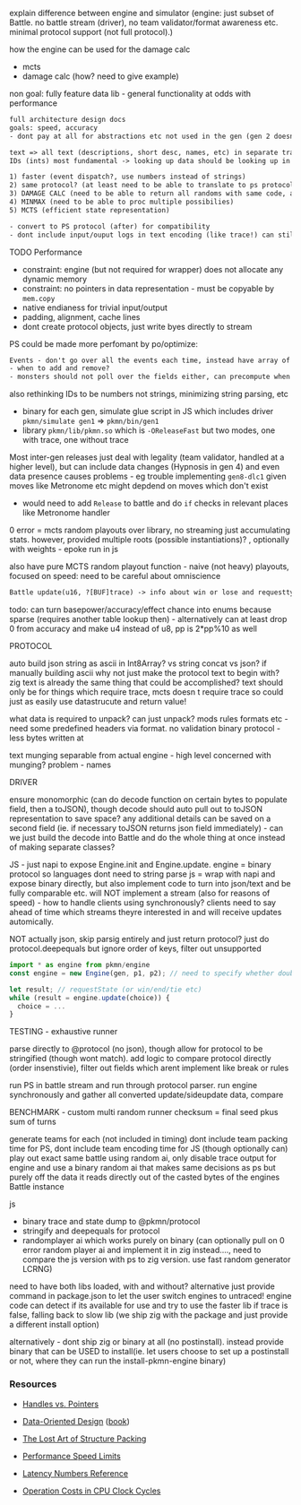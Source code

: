 explain difference between engine and simulator (engine: just subset of Battle. no battle stream (driver), no team validator/format awareness etc. minimal protocol support (not full protocol).)

how the engine can be used for the damage calc

- mcts
- damage calc (how? need to give example)

non goal: fully feature data lib - general functionality at odds with performance

```txt
full architecture design docs
goals: speed, accuracy
- dont pay at all for abstractions etc not used in the gen (gen 2 doesnt pay for inheritance of gen 1, doesnt have to deal with `spc`, etc) = possibly a lot less code reuse! inheritance can be done at compile time (just pointers, no redundant memory). gen 8 doesnt need to pay for gen 1->7

text => all text (descriptions, short desc, names, etc) in separate translatable files
IDs (ints) most fundamental -> looking up data should be looking up in array!

1) faster (event dispatch?, use numbers instead of strings)  
2) same protocol? (at least need to be able to translate to ps protocol)  
3) DAMAGE CALC (need to be able to return all randoms with same code, also force events to always proc)  
4) MINMAX (need to be able to proc multiple possibilies)  
5) MCTS (efficient state representation)

- convert to PS protocol (after) for compatibility
- dont include input/ouput logs in text encoding (like trace!) can still rematerialize, just cant display same results

```

TODO Performance

- constraint: engine (but not required for wrapper) does not allocate any dynamic memory
- constraint: no pointers in data representation - must be copyable by `mem.copy`
- native endianess for trivial input/output
- padding, alignment, cache lines
- dont create protocol objects, just write byes directly to stream

PS could be made more perfomant by po/optimize:

```txt
Events - don't go over all the events each time, instead have array of NUMEVEMT and have monsters reg and dereg where appropriate, then just need to look up if theres any handlers. Num handlers for each event could also possibly be fixed to small N (20?), Always use naive insertion sort to keep sorted since small arrays. FULLY STACK.  
- when to add and remove?  
- monsters should not poll over the fields either, can precompute when turning set to Mon which events it needs to reg and dereg? NO SEARching full static lookups
```

also rethinking IDs to be numbers not strings, minimizing string parsing, etc

- binary for each gen, simulate glue script in JS which includes driver `pkmn/simulate gen1` => `pkmn/bin/gen1`
- library `pkmn/lib/pkmn.so` which is `-OReleaseFast` but two modes, one with trace, one without trace

Most inter-gen releases just deal with legality (team validator, handled at a higher level), but can include data changes (Hypnosis in gen 4) and even data presence causes problems - eg trouble implementing `gen8-dlc1` given moves like Metronome etc might depdend on moves which don't exist

- would need to add `Release` to battle and do `if` checks in relevant places like Metronome handler
  
0 error = mcts random playouts over library, no streaming just accumulating stats. however, provided multiple roots (possible instantiations)? , optionally with weights - epoke run in js

also have pure MCTS random playout function - naive (not heavy) playouts, focused on speed: need to be careful about omniscience

```txt
Battle update(u16, ?[BUF]trace) -> info about win or lose and requesttype for either player. if trace is provided will output trace protocol lines (null separated? protocol type plus args plus etc - is chunk and line bounded? run PS a while and figure out chunk arg lenghts and kwargs)  
```

todo: can turn basepower/accuracy/effect chance into enums because sparse (requires another table lookup then) - alternatively can at least drop 0 from accuracy and make u4 instead of u8, pp is 2*pp%10 as well

PROTOCOL

auto build json string as ascii in Int8Array? vs string concat vs json?
if manually building ascii why not just make the protocol text to begin with? zig text is already the same thing that could be accomplished? text should only be for things which require trace, mcts doesn t require trace so could just as easily use datastrucute and return value!

what data is required to unpack? can just unpack? mods rules formats etc - need some predefined headers via format. no validation
binary protocol - less bytes written at

text munging separable from actual engine - high level concerned with munging? problem - names

DRIVER

ensure monomorphic (can do decode function on certain bytes to populate field, then a toJSON), though decode should auto pull out to toJSON representation to save space? any additional details can be saved on a second field (ie. if necessary toJSON returns json field immediately) - can we just build the decode into Battle and do the whole thing at once instead of making separate classes?

JS - just napi to expose Engine.init and Engine.update. engine = binary protocol so languages dont need to string parse
js = wrap with napi and expose binary directly, but also implement code to turn into json/text and be fully comparable etc. will NOT implement a stream (also for reasons of speed) - how to handle clients using synchronously? clients need to say ahead of time which streams theyre interested in and will receive updates automically.

NOT actually json, skip parsig entirely and just return protocol?
just do protocol.deepequals but ignore order of keys, filter out unsupported

```ts
import * as engine from pkmn/engine
const engine = new Engine(gen, p1, p2); // need to specify whether doubles or not

let result; // requestState (or win/end/tie etc)
while (result = engine.update(choice)) {
  choice = ...
}
```

TESTING - exhaustive runner

parse directly to @protocol (no json), though allow for protocol to be stringified (though wont match). add logic to compare protocol directly (order insenstivie), filter out fields which arent implement like break or rules

run PS in battle stream and run through protocol parser. run engine synchronously and gather all converted update/sideupdate data, compare

BENCHMARK - custom multi random runner
checksum = final seed pkus sum of turns

generate teams for each (not included in timing)
dont include team packing time for PS, dont include team encoding time for JS (though optionally can)
play out exact same battle using random ai, only disable trace output for engine and use a binary random ai that makes same decisions as ps but purely off the data it reads directly out of the casted bytes of the engines Battle instance

js

- binary trace and state dump to @pkmn/protocol
- stringify and deepequals for protocol
- randomplayer ai which works purely on binary (can optionally pull on 0 error random player ai and implement it in zig instead…., need to compare the js version with ps to zig version. use fast random generator LCRNG)

need to have both libs loaded, with and without? alternative just provide command in package.json to let the user switch engines to untraced! engine code can detect if its available for use and try to use the faster lib if trace is false, falling back to slow lib (we ship zig with the package and just provide a different install option)

alternatively - dont ship zig or binary at all (no postinstall). instead provide binary that can be USED to install(ie. let users choose to set up a postinstall or not, where they can run the install-pkmn-engine binary)

### Resources

- [Handles vs. Pointers][handles]
- [Data-Oriented Design][dod] ([book][dodbook])
- [The Lost Art of Structure Packing][packing]
- [Performance Speed Limits][limits]
- [Latency Numbers Reference][numbers]
- [Operation Costs in CPU Clock Cycles][costs]

  [dod]: https://github.com/dbartolini/data-oriented-design
  [dodbook]: https://www.dataorienteddesign.com/dodbook/
  [handles]: https://floooh.github.io/2018/06/17/handles-vs-pointers.html
  [packing]: http://www.catb.org/esr/structure-packing/
  [limits]: https://travisdowns.github.io/blog/2019/06/11/speed-limits.html
  [numbers]: https://github.com/sirupsen/napkin-math#numbers
  [costs]: http://ithare.com/infographics-operation-costs-in-cpu-clock-cycles/
